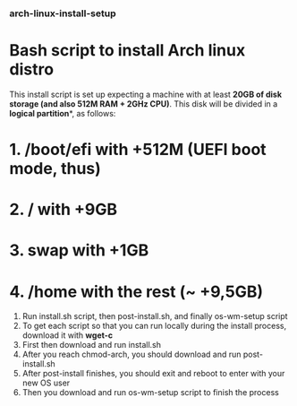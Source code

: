 ### arch-linux-install-setup ###
# Bash script to install Arch linux distro #

This install script is set up expecting a machine with at least **20GB of disk storage (and also 512M RAM + 2GHz CPU)**. This disk will be divided in a **logical partition***, as follows:

  # 1. /boot/efi with +512M (UEFI boot mode, thus)
  # 2. / with +9GB
  # 3. swap with +1GB
  # 4. /home with the rest (~ +9,5GB)
  
1. Run install.sh script, then post-install.sh, and finally os-wm-setup script
2. To get each script so that you can run locally during the install process, download it with **wget-c <raw github script file>**
3. First then download and run install.sh
4. After you reach chmod-arch, you should download and run post-install.sh
5. After post-install finishes, you should exit and reboot to enter with your new OS user
6. Then you download and run os-wm-setup script to finish the process

